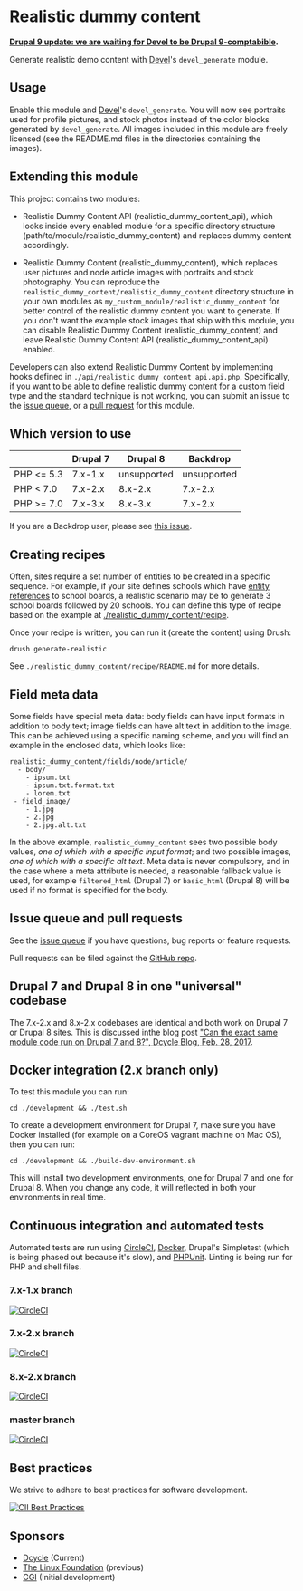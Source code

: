 Realistic dummy content
=======================

**[Drupal 9 update: we are waiting for Devel to be Drupal 9-comptabible](https://www.drupal.org/project/realistic_dummy_content/issues/3129941).**

Generate realistic demo content with
[Devel](https://drupal.org/project/devel)'s `devel_generate` module.

Usage
-----

Enable this module and [Devel](https://drupal.org/project/devel)'s
`devel_generate`. You will now see portraits used for profile pictures, and
stock photos instead of the color blocks generated by `devel_generate`. All
images included in this module are freely licensed (see the README.md files in
the directories containing the images).

Extending this module
-----

This project contains two modules:

 * Realistic Dummy Content API (realistic\_dummy\_content\_api), which looks
   inside every enabled module for a specific directory structure
   (path/to/module/realistic_dummy_content) and replaces dummy content
   accordingly.

 * Realistic Dummy Content (realistic\_dummy\_content), which replaces user
   pictures and node article images with portraits and stock photography. You
   can reproduce the `realistic_dummy_content/realistic_dummy_content`
   directory structure in your own modules as
   `my_custom_module/realistic_dummy_content` for better control of the
   realistic dummy content you want to generate. If you don't want the example
   stock images that ship with this module, you can disable Realistic Dummy
   Content (realistic\_dummy\_content) and leave Realistic Dummy Content API
   (realistic\_dummy\_content\_api) enabled.

Developers can also extend Realistic Dummy Content by implementing hooks
defined in `./api/realistic_dummy_content_api.api.php`. Specifically, if you
want to be able to define realistic dummy content for a custom field type and
the standard technique is not working, you can submit an issue to the [issue
queue](https://drupal.org/project/issues/2253941?categories=All), or a
[pull request](https://github.com/dcycle/realistic_dummy_content) for this
module.

Which version to use
-----

|            | Drupal 7 | Drupal 8    | Backdrop    |
|------------|----------|-------------|-------------|
| PHP <= 5.3 | 7.x-1.x  | unsupported | unsupported |
| PHP < 7.0  | 7.x-2.x  | 8.x-2.x     | 7.x-2.x     |
| PHP >= 7.0 | 7.x-3.x  | 8.x-3.x     | 7.x-2.x     |

If you are a Backdrop user, please see [this issue](https://www.drupal.org/project/realistic_dummy_content/issues/2957505).

Creating recipes
-----

Often, sites require a set number of entities to be created in a specific
sequence. For example, if your site defines schools which have [entity
references](https://www.drupal.org/project/entityreference) to school boards, a
realistic scenario may be to generate 3 school boards followed by 20 schools.
You can define this type of recipe based on the example at
[./realistic_dummy_content/recipe](http://cgit.drupalcode.org/realistic_dummy_content/tree/realistic_dummy_content/recipe/realistic_dummy_content.recipe.inc).

Once your recipe is written, you can run it (create the content) using Drush:

    drush generate-realistic

See `./realistic_dummy_content/recipe/README.md` for more details.

Field meta data
-----

Some fields have special meta data: body fields can have input formats in addition to body text; image fields can have alt text in addition to the image. This can be achieved using a specific naming scheme, and you will find an example in the enclosed data, which looks like:

    realistic_dummy_content/fields/node/article/
      - body/
        - ipsum.txt
        - ipsum.txt.format.txt
        - lorem.txt
     - field_image/
        - 1.jpg
        - 2.jpg
        - 2.jpg.alt.txt

In the above example, `realistic_dummy_content` sees two possible body values,
_one of which with a specific input format_; and two possible images, _one of
which with a specific alt text_. Meta data is never compulsory, and in the case
where a meta attribute is needed, a reasonable fallback value is used, for
example `filtered_html` (Drupal 7) or `basic_html` (Drupal 8) will be used if no
format is specified for the body.

Issue queue and pull requests
-----

See the [issue queue](https://drupal.org/project/issues/2253941?categories=All) if you have questions, bug reports or feature requests.

Pull requests can be filed against the [GitHub repo](https://github.com/dcycle/realistic_dummy_content).

Drupal 7 and Drupal 8 in one "universal" codebase
-----

The 7.x-2.x and 8.x-2.x codebases are identical and both work on Drupal 7 or Drupal 8 sites. This is discussed inthe blog post ["Can the exact same module code run on Drupal 7 and 8?", Dcycle Blog, Feb. 28, 2017](http://blog.dcycle.com/blog/7b285da4/same-module-drupal-7-and-8).

Docker integration (2.x branch only)
-----

To test this module you can run:

    cd ./development && ./test.sh

To create a development environment for Drupal 7, make sure you have Docker installed (for example on a CoreOS vagrant machine on Mac OS), then you can run:

    cd ./development && ./build-dev-environment.sh

This will install two development environments, one for Drupal 7 and one for Drupal 8. When you change any code, it will reflected in both your environments in real time.

Continuous integration and automated tests
-----

Automated tests are run using
[CircleCI](https://circleci.com/gh/dcycle/realistic_dummy_content),
[Docker](https://www.docker.com/products/docker), Drupal's Simpletest (which
is being phased out because it's slow), and [PHPUnit](https://phpunit.de).
Linting is being run for PHP and shell files.

### 7.x-1.x branch

[![CircleCI](https://circleci.com/gh/dcycle/realistic_dummy_content/tree/7.x-1.x.svg?style=svg)](https://circleci.com/gh/dcycle/realistic_dummy_content/tree/7.x-1.x)

### 7.x-2.x branch

[![CircleCI](https://circleci.com/gh/dcycle/realistic_dummy_content/tree/7.x-2.x.svg?style=svg)](https://circleci.com/gh/dcycle/realistic_dummy_content/tree/7.x-2.x)

### 8.x-2.x branch

[![CircleCI](https://circleci.com/gh/dcycle/realistic_dummy_content/tree/8.x-2.x.svg?style=svg)](https://circleci.com/gh/dcycle/realistic_dummy_content/tree/8.x-2.x)

### master branch

[![CircleCI](https://circleci.com/gh/dcycle/realistic_dummy_content/tree/master.svg?style=svg)](https://circleci.com/gh/dcycle/realistic_dummy_content/tree/master)

Best practices
-----

We strive to adhere to best practices for software development.

[![CII Best Practices](https://bestpractices.coreinfrastructure.org/projects/97/badge)](https://bestpractices.coreinfrastructure.org/projects/97)

Sponsors
-----

 * [Dcycle](http://dcycle.com/) (Current)
 * [The Linux Foundation](http://www.linuxfoundation.org/) (previous)
 * [CGI](http://cgi.com/) (Initial development)
